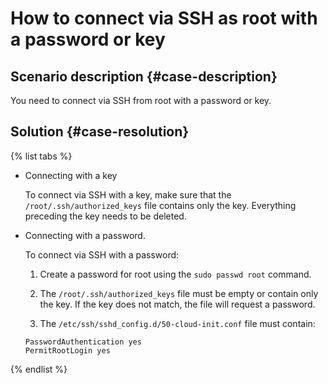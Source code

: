 # How to connect via SSH as root with a password or key



## Scenario description {#case-description}

You need to connect via SSH from root with a password or key.

## Solution {#case-resolution}

{% list tabs %}

- Connecting with a key

   To connect via SSH with a key, make sure that the `/root/.ssh/authorized_keys` file contains only the key. Everything preceding the key needs to be deleted.

- Connecting with a password.

   To connect via SSH with a password:

   1. Create a password for root using the `sudo passwd root` command.

   2. The `/root/.ssh/authorized_keys` file must be empty or contain only the key. If the key does not match, the file will request a password.

   3. The `/etc/ssh/sshd_config.d/50-cloud-init.conf` file must contain:

   ```
   PasswordAuthentication yes
   PermitRootLogin yes
   ```

{% endlist %}
